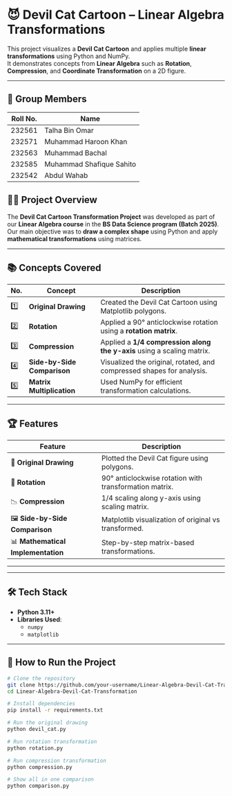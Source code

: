 # 😈 Devil Cat Cartoon – Linear Algebra Transformations

This project visualizes a **Devil Cat Cartoon** and applies multiple **linear transformations** using Python and NumPy.  
It demonstrates concepts from **Linear Algebra** such as **Rotation**, **Compression**, and **Coordinate Transformation** on a 2D figure.

---

## 👥 Group Members
| Roll No. | Name |
|----------|------|
| 232561  | Talha Bin Omar |
| 232571  | Muhammad Haroon Khan |
| 232563 | Muhammad Bachal |
| 232585  | Muhammad Shafique Sahito |
| 232542 | Abdul Wahab |

## 👨‍🏫 Project Overview
The **Devil Cat Cartoon Transformation Project** was developed as part of our **Linear Algebra course** in the **BS Data Science program (Batch 2025)**.  
Our main objective was to **draw a complex shape** using Python and apply **mathematical transformations** using matrices.

---

## 📚 Concepts Covered
| No. | Concept | Description |
|-----|---------|-------------|
| 1️⃣ | **Original Drawing** | Created the Devil Cat Cartoon using Matplotlib polygons. |
| 2️⃣ | **Rotation** | Applied a 90° anticlockwise rotation using a **rotation matrix**. |
| 3️⃣ | **Compression** | Applied a **1/4 compression along the y-axis** using a scaling matrix. |
| 4️⃣ | **Side-by-Side Comparison** | Visualized the original, rotated, and compressed shapes for analysis. |
| 5️⃣ | **Matrix Multiplication** | Used NumPy for efficient transformation calculations. |

---

## 🏆 Features
| Feature | Description |
|---------|-------------|
| 🎨 **Original Drawing** | Plotted the Devil Cat figure using polygons. |
| 🔄 **Rotation** | 90° anticlockwise rotation with transformation matrix. |
| 📉 **Compression** | 1/4 scaling along y-axis using scaling matrix. |
| 🖼 **Side-by-Side Comparison** | Matplotlib visualization of original vs transformed. |
| 📊 **Mathematical Implementation** | Step-by-step matrix-based transformations. |

---



---

## 🛠 Tech Stack
- **Python 3.11+**
- **Libraries Used**:
  - `numpy`
  - `matplotlib`

---

## 🚀 How to Run the Project
```bash
# Clone the repository
git clone https://github.com/your-username/Linear-Algebra-Devil-Cat-Transformation.git
cd Linear-Algebra-Devil-Cat-Transformation

# Install dependencies
pip install -r requirements.txt

# Run the original drawing
python devil_cat.py

# Run rotation transformation
python rotation.py

# Run compression transformation
python compression.py

# Show all in one comparison
python comparison.py
